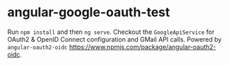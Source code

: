 # angular-google-oauth-test

Run `npm install` and then `ng serve`. Checkout the `GoogleApiService` for OAuth2 & OpenID Connect configuration and GMail API calls. Powered by `angular-oauth2-oidc` https://www.npmjs.com/package/angular-oauth2-oidc.
